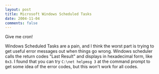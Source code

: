 ```yaml
---
layout: post
title: Microsoft Windows Scheduled Tasks
date: 2004-11-04
comments: false
---
```


Give me cron!

Windows Scheduled Tasks are a pain, and I think the worst part is trying to get useful error messages out when things go wrong. Windows scheduler calls the return codes "Last Result" and displays in hexadecimal form, like `0x3`. I found that you can try `C:\net helpmsg 3` at the command prompt to get some idea of the error codes, but this won't work for all codes.
